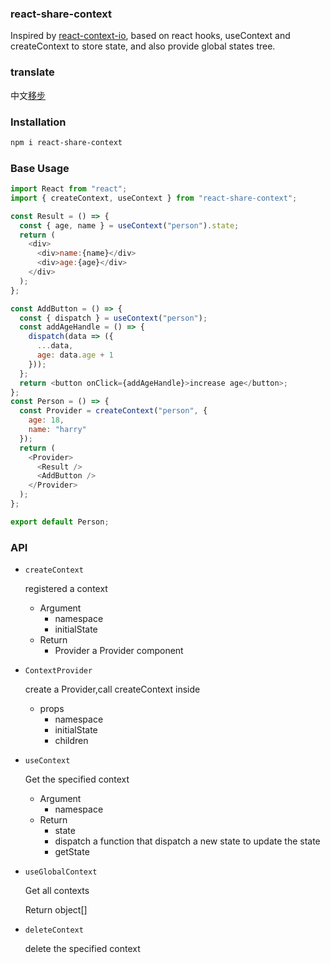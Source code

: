 ### react-share-context

Inspired by [react-context-io](https://github.com/yesmeck/react-context-io), based on react hooks, useContext and createContext to store state, and also provide global states tree.

### translate

中文[移步](https://github.com/asyalas/react-share-context/blob/master/README-CN.md)

### Installation

```bash
npm i react-share-context
```

### Base Usage

```js
import React from "react";
import { createContext, useContext } from "react-share-context";

const Result = () => {
  const { age, name } = useContext("person").state;
  return (
    <div>
      <div>name:{name}</div>
      <div>age:{age}</div>
    </div>
  );
};

const AddButton = () => {
  const { dispatch } = useContext("person");
  const addAgeHandle = () => {
    dispatch(data => ({
      ...data,
      age: data.age + 1
    }));
  };
  return <button onClick={addAgeHandle}>increase age</button>;
};
const Person = () => {
  const Provider = createContext("person", {
    age: 18,
    name: "harry"
  });
  return (
    <Provider>
      <Result />
      <AddButton />
    </Provider>
  );
};

export default Person;
```

### API

- `createContext`

  registered a context

  - Argument
    - namespace
    - initialState
  - Return
    - Provider a Provider component

* `ContextProvider`

  create a Provider,call createContext inside

  - props
    - namespace
    - initialState
    - children

* `useContext`

  Get the specified context

  - Argument
    - namespace
  - Return
    - state
    - dispatch a function that dispatch a new state to update the state
    - getState

* `useGlobalContext`

  Get all contexts

  Return object[]

* `deleteContext`

  delete the specified context

